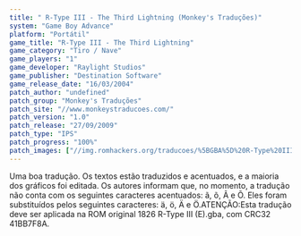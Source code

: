 ```yaml
---
title: " R-Type III - The Third Lightning (Monkey's Traduções)"
system: "Game Boy Advance"
platform: "Portátil"
game_title: "R-Type III - The Third Lightning"
game_category: "Tiro / Nave"
game_players: "1"
game_developer: "Raylight Studios"
game_publisher: "Destination Software"
game_release_date: "16/03/2004"
patch_author: "undefined"
patch_group: "Monkey's Traduções"
patch_site: "//www.monkeystraducoes.com/"
patch_version: "1.0"
patch_release: "27/09/2009"
patch_type: "IPS"
patch_progress: "100%"
patch_images: ["//img.romhackers.org/traducoes/%5BGBA%5D%20R-Type%20III%20-%20Monkey's%20Tradu%C3%A7%C3%B5es%20-%201.png","//img.romhackers.org/traducoes/%5BGBA%5D%20R-Type%20III%20-%20Monkey's%20Tradu%C3%A7%C3%B5es%20-%202.png","//img.romhackers.org/traducoes/%5BGBA%5D%20R-Type%20III%20-%20Monkey's%20Tradu%C3%A7%C3%B5es%20-%203.png"]
---
```

Uma boa tradução. Os textos estão traduzidos e acentuados, e a maioria dos gráficos foi editada. Os autores informam que, no momento, a tradução não conta com os seguintes caracteres acentuados: ã, õ, Ã e Õ. Eles foram substituídos pelos seguintes caracteres: ä, ö, Ä e Ö.ATENÇÃO:Esta tradução deve ser aplicada na ROM original 1826 R-Type III (E).gba, com CRC32 41BB7F8A.
